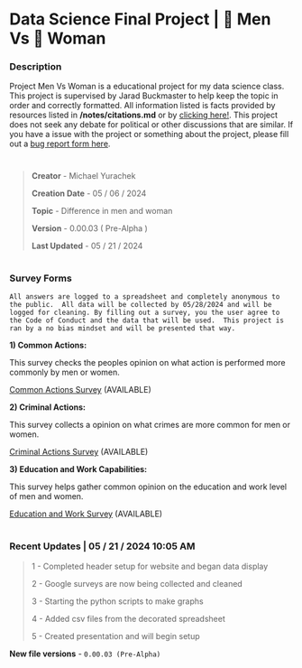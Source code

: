 # Data Science Final Project | 👨 Men Vs 👩 Woman

### Description

Project Men Vs Woman is a educational project for my data science class.  This project is supervised by Jarad Buckmaster to help keep the topic in order and correctly formatted. All information listed is facts provided by resources listed in **/notes/citations.md** or by [clicking here!](https://github.com/Michael-07Y/men-vs-woman/blob/main/notes/citations.md). This project does not seek any debate for political or other discussions that are similar.  If you have a issue with the project or something about the project, please fill out a [bug report form here](https://forms.gle/VtdLwSY6qeQzm4my9).

#

> **Creator** - Michael Yurachek
>
> **Creation Date** - 05 / 06 / 2024
>
> **Topic** - Difference in men and woman
>
> **Version** - 0.00.03 ( Pre-Alpha )
>
> **Last Updated** - 05 / 21 / 2024

#

### Survey Forms

``All answers are logged to a spreadsheet and completely anonymous to the public.  All data will be collected by 05/28/2024 and will be logged for cleaning. By filling out a survey, you the user agree to the Code of Conduct and the data that will be used.  This project is ran by a no bias mindset and will be presented that way.``

**1) Common Actions:**

This survey checks the peoples opinion on what action is performed more commonly by men or women.

[Common Actions Survey](https://forms.gle/6Bj5h7C6NFyWtbPr6) (AVAILABLE)

**2) Criminal Actions:**

This survey collects a opinion on what crimes are more common for men or women.

[Criminal Actions Survey](https://forms.gle/RgkamGrgeGGruz728) (AVAILABLE)

**3) Education and Work Capabilities:**

This survey helps gather common opinion on the education and work level of men and women.

[Education and Work Survey](https://forms.gle/YgjtLnNXzW9Kcq6L7) (AVAILABLE)

#

### Recent Updates | 05 / 21 / 2024 10:05 AM

> 1 - Completed header setup for website and began data display
>
> 2 - Google surveys are now being collected and cleaned
>
> 3 - Starting the python scripts to make graphs
>
> 4 - Added csv files from the decorated spreadsheet
>
> 5 - Created presentation and will begin setup

**New file versions** - ``0.00.03 (Pre-Alpha)``